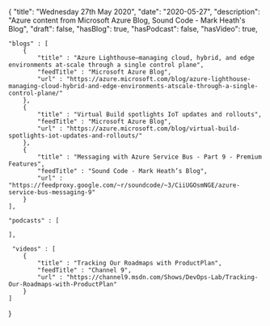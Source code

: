{
    "title": "Wednesday 27th May 2020",
    "date": "2020-05-27",
    "description": "Azure content from Microsoft Azure Blog, Sound Code - Mark Heath's Blog",
    "draft": false,
    "hasBlog": true,
    "hasPodcast": false,
    "hasVideo": true,

    "blogs" : [
        {
            "title" : "Azure Lighthouse—managing cloud, hybrid, and edge environments at-scale through a single control plane",
            "feedTitle" : "Microsoft Azure Blog",
            "url" : "https://azure.microsoft.com/blog/azure-lighthouse-managing-cloud-hybrid-and-edge-environments-atscale-through-a-single-control-plane/"
        },
        {
            "title" : "Virtual Build spotlights IoT updates and rollouts",
            "feedTitle" : "Microsoft Azure Blog",
            "url" : "https://azure.microsoft.com/blog/virtual-build-spotlights-iot-updates-and-rollouts/"
        },
        {
            "title" : "Messaging with Azure Service Bus - Part 9 - Premium Features",
            "feedTitle" : "Sound Code - Mark Heath’s Blog",
            "url" : "https://feedproxy.google.com/~r/soundcode/~3/CiiUGOsmNGE/azure-service-bus-messaging-9"
        }
    ],

    "podcasts" : [
        
    ],

     "videos" : [
        {
            "title" : "Tracking Our Roadmaps with ProductPlan",
            "feedTitle" : "Channel 9",
            "url" : "https://channel9.msdn.com/Shows/DevOps-Lab/Tracking-Our-Roadmaps-with-ProductPlan"
        }
    ]
}

